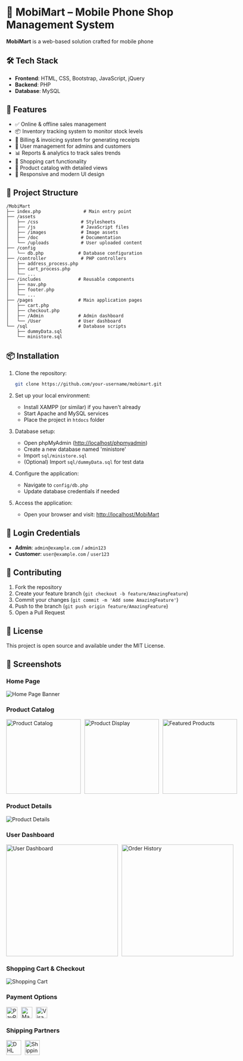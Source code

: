 # 📱 MobiMart – Mobile Phone Shop Management System

**MobiMart** is a web-based solution crafted for mobile phone

## 🛠️ Tech Stack

- **Frontend**: HTML, CSS, Bootstrap, JavaScript, jQuery
- **Backend**: PHP
- **Database**: MySQL

## 🚀 Features

- ✅ Online & offline sales management
- 📦 Inventory tracking system to monitor stock levels
- 🧾 Billing & invoicing system for generating receipts
- 👥 User management for admins and customers
- 📊 Reports & analytics to track sales trends
- 🛒 Shopping cart functionality
- 📱 Product catalog with detailed views
- 🎨 Responsive and modern UI design

## 📂 Project Structure

```plaintext
/MobiMart
├── index.php                # Main entry point
├── /assets
│   ├── /css                # Stylesheets
│   ├── /js                 # JavaScript files
│   ├── /images             # Image assets
│   ├── /doc                # Documentation
│   └── /uploads            # User uploaded content
├── /config
│   └── db.php             # Database configuration
├── /controller             # PHP controllers
│   ├── address_process.php
│   ├── cart_process.php
│   └── ...
├── /includes              # Reusable components
│   ├── nav.php
│   ├── footer.php
│   └── ...
├── /pages                 # Main application pages
│   ├── cart.php
│   ├── checkout.php
│   ├── /Admin             # Admin dashboard
│   └── /User              # User dashboard
└── /sql                   # Database scripts
    ├── dummyData.sql
    └── ministore.sql
```

## 📦 Installation

1. Clone the repository:

   ```bash
   git clone https://github.com/your-username/mobimart.git
   ```

2. Set up your local environment:
   - Install XAMPP (or similar) if you haven't already
   - Start Apache and MySQL services
   - Place the project in `htdocs` folder

3. Database setup:
   - Open phpMyAdmin ([http://localhost/phpmyadmin](http://localhost/phpmyadmin))
   - Create a new database named 'ministore'
   - Import `sql/ministore.sql`
   - (Optional) Import `sql/dummyData.sql` for test data

4. Configure the application:
   - Navigate to `config/db.php`
   - Update database credentials if needed

5. Access the application:
   - Open your browser and visit: [http://localhost/MobiMart](http://localhost/MobiMart)

## 🔐 Login Credentials

- **Admin**: `admin@example.com` / `admin123`
- **Customer**: `user@example.com` / `user123`

## 🤝 Contributing

1. Fork the repository
2. Create your feature branch (`git checkout -b feature/AmazingFeature`)
3. Commit your changes (`git commit -m 'Add some AmazingFeature'`)
4. Push to the branch (`git push origin feature/AmazingFeature`)
5. Open a Pull Request

## 📄 License

This project is open source and available under the MIT License.

## 📸 Screenshots

### Home Page
![Home Page Banner](assets/images/banner-image.png)

### Product Catalog
<div style="display: flex; gap: 10px;">
    <img src="assets/images/product-item1.jpg" alt="Product Catalog" width="200"/>
    <img src="assets/images/product-item2.jpg" alt="Product Display" width="200"/>
    <img src="assets/images/product-item3.jpg" alt="Featured Products" width="200"/>
</div>

### Product Details
![Product Details](assets/images/singel-product-item.jpg)

### User Dashboard
<div style="display: flex; gap: 10px;">
    <img src="assets/images/user_dashbord01.webp" alt="User Dashboard" width="300"/>
    <img src="assets/images/user_dashbord02.webp" alt="Order History" width="300"/>
</div>

### Shopping Cart & Checkout
![Shopping Cart](assets/images/cart-item1.jpg)

### Payment Options
<div style="display: flex; gap: 10px; align-items: center;">
    <img src="assets/images/paypal.jpg" alt="PayPal" height="30"/>
    <img src="assets/images/mastercard.jpg" alt="Mastercard" height="30"/>
    <img src="assets/images/visa.jpg" alt="Visa" height="30"/>
</div>

### Shipping Partners
<div style="display: flex; gap: 10px; align-items: center;">
    <img src="assets/images/dhl.png" alt="DHL" height="40"/>
    <img src="assets/images/shippingcard.png" alt="Shipping Options" height="40"/>
</div>
